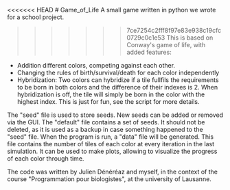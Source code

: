 <<<<<<< HEAD
    # Game_of_Life
A small game written in python we wrote for a school project.
>>>>>>> 7ce7254c2fff8f97e83e938c19cfc0729c0c1e53
This is based on Conway's game of life, with added features:
- Addition different colors, competing against each other.
- Changing the rules of birth/survival/death for each color independently
- Hybridization: Two colors can hybridize if a tile fullfils the requirements to be born in both colors and the difference of their indexes is 2. When hybridization is off, the tile will simply be born in the color with the highest index. This is just for fun, see the script for more details.

The "seed" file is used to store seeds. New seeds can be added or removed via the GUI.
The "default" file contains a set of seeds. It should not be deleted, as it is used as a backup in case something happened to the "seed" file.
When the program is run, a "data" file will be generated. This file contains the number of tiles of each color at every iteration in the last simulation. It can be used to make plots, allowing to visualize the progress of each color through time.

The code was written by Julien Dénéréaz and myself, in the context of the course "Programmation pour biologistes", at the university of Lausanne.
